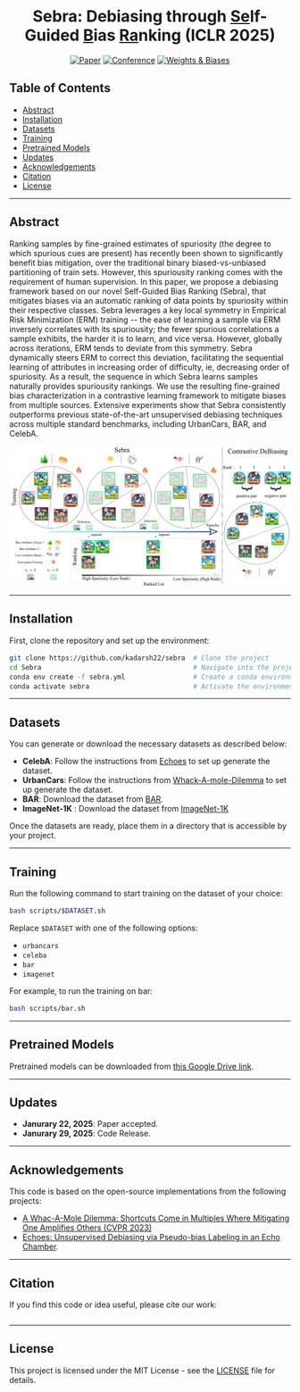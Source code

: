 
<div align="center">    
 
# Sebra: Debiasing through <u>Se</u>lf-Guided <u>B</u>ias <u>Ra</u>nking (ICLR 2025)

[![Paper](https://img.shields.io/badge/arXiv-Paper-blue?style=flat-square)](https://openreview.net/pdf?id=MyVC4X5B2X)
[![Conference](https://img.shields.io/badge/ICLR-2025-blue?style=flat-square)](https://kadarsh22.github.io/sebra/)
[![Weights & Biases](https://img.shields.io/badge/Weights_&_Biases-FFCC33?style=flat-square&logo=WeightsAndBiases&logoColor=black)](https://wandb.ai/kadarsh22/Sebra)


</div>

## Table of Contents

- [Abstract](#abstract)
- [Installation](#installation)
- [Datasets](#datasets)
- [Training](#training)
- [Pretrained Models](#pretrained-models)
- [Updates](#updates)
- [Acknowledgements](#acknowledgements)
- [Citation](#citation)
- [License](#license)

---

## Abstract

Ranking samples by fine-grained estimates of spuriosity (the degree to which spurious cues are present) has recently been shown to significantly benefit bias mitigation, over the traditional binary biased-vs-unbiased partitioning of train sets. However, this spuriousity ranking comes with the requirement of human supervision. In this paper, we propose a debiasing framework based on our novel Self-Guided Bias Ranking (Sebra), that mitigates biases via an automatic ranking of data points by spuriosity within their respective classes. Sebra leverages a key local symmetry in Empirical Risk Minimization (ERM) training -- the ease of learning a sample via ERM inversely correlates with its spuriousity; the fewer spurious correlations a sample exhibits, the harder it is to learn, and vice versa. However, globally across iterations, ERM tends to deviate from this symmetry. Sebra dynamically steers ERM to correct this deviation, facilitating the sequential learning of attributes in increasing order of difficulty, ie, decreasing order of spuriosity. As a result, the sequence in which Sebra learns samples naturally provides spuriousity rankings. We use the resulting fine-grained bias characterization in a contrastive learning framework to mitigate biases from multiple sources. Extensive experiments show that Sebra consistently outperforms previous state-of-the-art unsupervised debiasing techniques across multiple standard benchmarks, including UrbanCars, BAR, and CelebA.

<p align="center">
  <img src="assets/sebra.png" alt="Sebra Model Overview"/>
</p>

---

## Installation

First, clone the repository and set up the environment:

```bash
git clone https://github.com/kadarsh22/sebra  # Clone the project
cd Sebra                                      # Navigate into the project directory
conda env create -f sebra.yml                 # Create a conda environment with dependencies
conda activate sebra                          # Activate the environment
```

---

## Datasets

You can generate or download the necessary datasets as described below:

- **CelebA**: Follow the instructions from [Echoes](https://github.com/isruihu/Echoes) to set up generate the dataset.
- **UrbanCars**: Follow the instructions from [Whack-A-mole-Dilemma](https://github.com/facebookresearch/Whac-A-Mole) to set up generate the dataset.
- **BAR**: Download the dataset from [BAR](https://github.com/alinlab/BAR).
- **ImageNet-1K** : Download the dataset from [ImageNet-1K](https://image-net.org/download.php)

Once the datasets are ready, place them in a directory that is accessible by your project.

---

## Training

Run the following command to start training on the dataset of your choice:

```bash
bash scripts/$DATASET.sh
```

Replace `$DATASET` with one of the following options:
- `urbancars`
- `celeba`
- `bar`
- `imagenet`

For example, to run the training on bar:

```bash
bash scripts/bar.sh
```

---

## Pretrained Models

Pretrained models can be downloaded from [this Google Drive link](https://drive.google.com/drive/folders/18SrboWdenOYQiib7DkBs4x4-31aAJVb6?usp=sharing). 

---

## Updates

- **Janurary 22, 2025**: Paper accepted.
- **Janurary 29, 2025**: Code Release.

---

## Acknowledgements

This code is based on the open-source implementations from the following projects:
- [A Whac-A-Mole Dilemma: Shortcuts Come in Multiples Where Mitigating One Amplifies Others (CVPR 2023)](https://github.com/facebookresearch/Whac-A-Mole)
- [Echoes: Unsupervised Debiasing via Pseudo-bias Labeling in an Echo Chamber](https://github.com/isruihu/Echoes).

---

## Citation

If you find this code or idea useful, please cite our work: 

```bib

```

---

## License

This project is licensed under the MIT License - see the [LICENSE](LICENSE) file for details.